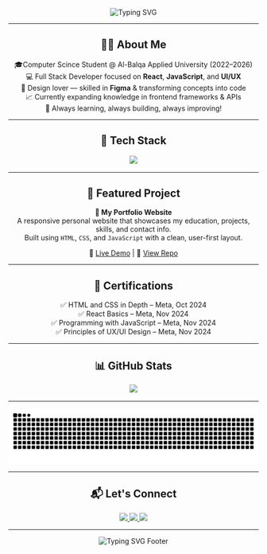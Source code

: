<p align="center">
  <img src="https://readme-typing-svg.demolab.com?font=Fira+Code&size=26&pause=1000&color=00FFF0&center=true&vCenter=true&width=700&lines=Hi+I'm+Sameer+Sandoqa;Full+Stack+Web+Developer;Passionate+about+UI%2FUX+Design;Always+Learning+%26+Building;Welcome+to+my+GitHub+Profile!" alt="Typing SVG" />
</p>

---

<h2 align="center">👨‍💻 About Me</h2>

<div align="center">

🎓Computer Scince Student @ Al-Balqa Applied University (2022–2026)  
💻 Full Stack Developer focused on **React**, **JavaScript**, and **UI/UX**  
🎨 Design lover — skilled in **Figma** & transforming concepts into code  
📈 Currently expanding knowledge in frontend frameworks & APIs  
🌟 Always learning, always building, always improving!

</div>

---

<h2 align="center">🚀 Tech Stack</h2>

<p align="center">
  <img src="https://skillicons.dev/icons?i=html,css,js,react,figma,git,github,vscode" />
</p>

---

<h2 align="center">📂 Featured Project</h2>

<p align="center">
  <strong>💼 My Portfolio Website</strong><br/>
  A responsive personal website that showcases my education, projects, skills, and contact info.<br/>
  Built using <code>HTML</code>, <code>CSS</code>, and <code>JavaScript</code> with a clean, user-first layout.
</p>

<p align="center">
  🔗 <a href="#">Live Demo</a> | 📁 <a href="#">View Repo</a>
</p>

---

<h2 align="center">📜 Certifications</h2>

<div align="center">

✅ HTML and CSS in Depth – Meta, Oct 2024  
✅ React Basics – Meta, Nov 2024  
✅ Programming with JavaScript – Meta, Nov 2024  
✅ Principles of UX/UI Design – Meta, Nov 2024  

</div>

---

<h2 align="center">📊 GitHub Stats</h2>

<p align="center">
  <img src="https://github-profile-summary-cards.vercel.app/api/cards/profile-details?username=sameermazen&theme=tokyonight" />
</p>

---


<p align="center">
  <img src="https://raw.githubusercontent.com/ahmedaldarabee/ahmedaldarabee/output/github-contribution-grid-snake.svg" alt="snake animation"/>
</p>

---

<h2 align="center">📬 Let's Connect</h2>

<p align="center">
  <a href="mailto:sameermazen757@gmail.com">
    <img src="https://img.shields.io/badge/Gmail-D14836?style=for-the-badge&logo=gmail&logoColor=white"/>
  </a>
  <a href="https://www.linkedin.com/in/sameer-mazen-a41a0b316/" target="_blank">
    <img src="https://img.shields.io/badge/LinkedIn-0077B5?style=for-the-badge&logo=linkedin&logoColor=white"/>
  </a>
  <a href="https://github.com/sameermazen">
    <img src="https://img.shields.io/badge/GitHub-181717?style=for-the-badge&logo=github&logoColor=white"/>
  </a>
</p>

---

<p align="center">
  <img src="https://readme-typing-svg.demolab.com?font=Fira+Code&size=23&pause=1100&color=00FFF0&center=true&vCenter=true&width=700&lines=Thanks+for+visiting+my+GitHub+profile!+Let's+build+cool+stuff+together." alt="Typing SVG Footer" />
</p>
